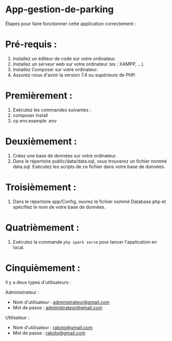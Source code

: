 # App-gestion-de-parking
Étapes pour faire fonctionner cette application correctement :

# Pré-requis :
1. Installez un éditeur de code sur votre ordinateur.
2. Installez un serveur web sur votre ordinateur (ex : XAMPP, ...).
3. Installez Composer sur votre ordinateur.
4. Assurez-vous d'avoir la version 7.4 ou supérieure de PHP.

# Premièrement :
1. Exécutez les commandes suivantes :
2. composer install
3. cp env.example .env

# Deuxièmement :
1. Créez une base de données sur votre ordinateur.
2. Dans le répertoire public/data/data.sql, vous trouverez un fichier nommé data.sql. Exécutez les scripts de ce fichier dans votre base de données.

# Troisièmement :
1. Dans le répertoire app/Config, ouvrez le fichier nommé Database.php et spécifiez le nom de votre base de données.

# Quatrièmement :
1. Exécutez la commande `php spark serve` pour lancer l'application en local.

# Cinquièmement :
Il y a deux types d'utilisateurs :

Administrateur :
- Nom d'utilisateur : administrateur@gmail.com
- Mot de passe : administrateur@gmail.com

Utilisateur :
- Nom d'utilisateur : rakoto@gmail.com
- Mot de passe : rakoto@gmail.com


